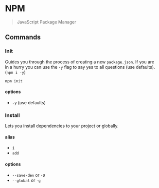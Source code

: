 # NPM

> JavaScript Package Manager

## Commands

### Init

Guides you through the process of creating a new `package.json`. If you are in a hurry you can use the `-y` flag to say yes to all questions (use defaults). (`npm i -y`)

```shell
npm init
```

#### options

- `-y` (use defaults)

### Install

Lets you install dependencies to your project or globally.

#### alias

- `i`
- `add`

#### options

- `--save-dev` or `-D`
- `--global` or `-g`
